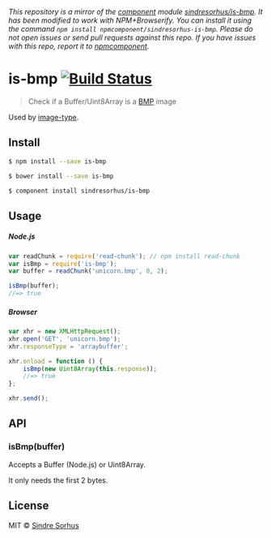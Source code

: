 *This repository is a mirror of the [component](http://component.io) module [sindresorhus/is-bmp](http://github.com/sindresorhus/is-bmp). It has been modified to work with NPM+Browserify. You can install it using the command `npm install npmcomponent/sindresorhus-is-bmp`. Please do not open issues or send pull requests against this repo. If you have issues with this repo, report it to [npmcomponent](https://github.com/airportyh/npmcomponent).*
# is-bmp [![Build Status](https://travis-ci.org/sindresorhus/is-bmp.svg?branch=master)](https://travis-ci.org/sindresorhus/is-bmp)

> Check if a Buffer/Uint8Array is a [BMP](http://en.wikipedia.org/wiki/BMP_file_format) image

Used by [image-type](https://github.com/sindresorhus/image-type).


## Install

```sh
$ npm install --save is-bmp
```

```sh
$ bower install --save is-bmp
```

```sh
$ component install sindresorhus/is-bmp
```


## Usage

##### Node.js

```js
var readChunk = require('read-chunk'); // npm install read-chunk
var isBmp = require('is-bmp');
var buffer = readChunk('unicorn.bmp', 0, 2);

isBmp(buffer);
//=> true
```

##### Browser

```js
var xhr = new XMLHttpRequest();
xhr.open('GET', 'unicorn.bmp');
xhr.responseType = 'arraybuffer';

xhr.onload = function () {
	isBmp(new Uint8Array(this.response));
	//=> true
};

xhr.send();
```


## API

### isBmp(buffer)

Accepts a Buffer (Node.js) or Uint8Array.

It only needs the first 2 bytes.


## License

MIT © [Sindre Sorhus](http://sindresorhus.com)
